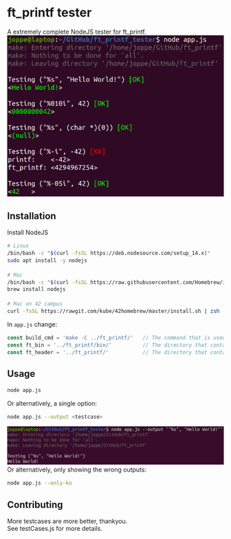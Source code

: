 # ft_printf tester

A extremely complete NodeJS tester for ft_printf.
![Example missing](doc/example.png?raw=true "Example")

## Installation
Install NodeJS
```bash
# Linux
/bin/bash -c "$(curl -fsSL https://deb.nodesource.com/setup_14.x)"
sudo apt install -y nodejs

# Mac
/bin/bash -c "$(curl -fsSL https://raw.githubusercontent.com/Homebrew/install/master/install.sh)"
brew install nodejs

# Mac on 42 campus
curl -fsSL https://rawgit.com/kube/42homebrew/master/install.sh | zsh

```

In `app.js` change:
```js
const build_cmd = 'make -C ../ft_printf/'	// The command that is used to compile your ft_printf
const ft_bin = '../ft_printf/bin/' 			// The directory that contains your libftprintf.a file.
const ft_header = '../ft_printf/'  			// The directory that contains your header file.
```

## Usage

```bash
node app.js
```
Or alternatively, a single option:
```bash
node app.js --output <testcase>
```
![Example missing](doc/single.png?raw=true "Example")
Or alternatively, only showing the wrong outputs:
```bash
node app.js --only-ko
```
## Contributing
More testcases are more better, thankyou.  
See testCases.js for more details.
